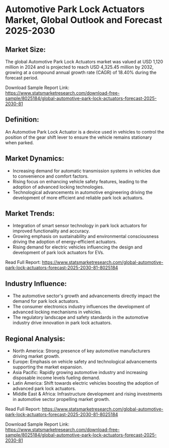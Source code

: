 <!DOCTYPE html>
<html>
<head>
<title>Automotive Park Lock Actuators Market, Global Outlook and Forecast 2025-2030</title>
</head>
<body>

<h1>Automotive Park Lock Actuators Market, Global Outlook and Forecast 2025-2030</h1>

<h2>Market Size:</h2>
<p>The global Automotive Park Lock Actuators market was valued at USD 1,120 million in 2024 and is projected to reach USD 4,325.45 million by 2032, growing at a compound annual growth rate (CAGR) of 18.40% during the forecast period.</p>
<p>Download Sample Report Link: <a href='https://www.statsmarketresearch.com/download-free-sample/8025184/global-automotive-park-lock-actuators-forecast-2025-2030-81'>https://www.statsmarketresearch.com/download-free-sample/8025184/global-automotive-park-lock-actuators-forecast-2025-2030-81</a></p>

<h2>Definition:</h2>
<p>An Automotive Park Lock Actuator is a device used in vehicles to control the position of the gear shift lever to ensure the vehicle remains stationary when parked.</p>

<h2>Market Dynamics:</h2>
<ul>
  <li>Increasing demand for automatic transmission systems in vehicles due to convenience and comfort factors.</li>
  <li>Rising focus on enhancing vehicle safety features, leading to the adoption of advanced locking technologies.</li>
  <li>Technological advancements in automotive engineering driving the development of more efficient and reliable park lock actuators.</li>
</ul>

<h2>Market Trends:</h2>
<ul>
  <li>Integration of smart sensor technology in park lock actuators for improved functionality and accuracy.</li>
  <li>Growing emphasis on sustainability and environmental consciousness driving the adoption of energy-efficient actuators.</li>
  <li>Rising demand for electric vehicles influencing the design and development of park lock actuators for EVs.</li>
</ul>
<p>Read Full Report: <a href='https://www.statsmarketresearch.com/global-automotive-park-lock-actuators-forecast-2025-2030-81-8025184'>https://www.statsmarketresearch.com/global-automotive-park-lock-actuators-forecast-2025-2030-81-8025184</a></p>

<h2>Industry Influence:</h2>
<ul>
  <li>The automotive sector's growth and advancements directly impact the demand for park lock actuators.</li>
  <li>The consumer electronics industry influences the development of advanced locking mechanisms in vehicles.</li>
  <li>The regulatory landscape and safety standards in the automotive industry drive innovation in park lock actuators.</li>
</ul>

<h2>Regional Analysis:</h2>
<ul>
  <li>North America: Strong presence of key automotive manufacturers driving market growth.</li>
  <li>Europe: Emphasis on vehicle safety and technological advancements supporting the market expansion.</li>
  <li>Asia Pacific: Rapidly growing automotive industry and increasing disposable income levels fueling demand.</li>
  <li>Latin America: Shift towards electric vehicles boosting the adoption of advanced park lock actuators.</li>
  <li>Middle East & Africa: Infrastructure development and rising investments in automotive sector propelling market growth.</li>
</ul>
<p>Read Full Report: <a href='https://www.statsmarketresearch.com/global-automotive-park-lock-actuators-forecast-2025-2030-81-8025184'>https://www.statsmarketresearch.com/global-automotive-park-lock-actuators-forecast-2025-2030-81-8025184</a></p>

<p>Download Sample Report Link: <a href='https://www.statsmarketresearch.com/download-free-sample/8025184/global-automotive-park-lock-actuators-forecast-2025-2030-81'>https://www.statsmarketresearch.com/download-free-sample/8025184/global-automotive-park-lock-actuators-forecast-2025-2030-81</a></p>

</body>
</html>